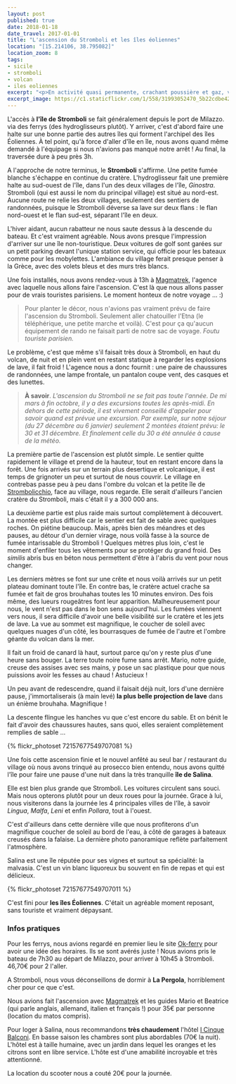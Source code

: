 ```yaml
---
layout: post
published: true
date: 2018-01-18
date_travel: 2017-01-01
title: "L'ascension du Stromboli et les îles éoliennes"
location: "[15.214106, 38.795082]"
location_zoom: 8
tags:
- sicile
- stromboli
- volcan
- iles eoliennes
excerpt: "<p>En activité quasi permanente, crachant poussière et gaz, voire parfois des jets de pierres en fusion, le volcan <b>Stromboli</b> est vraiment une étape à ne pas manquer lors d'un voyage en Sicile. Sensations assurées !</p><p>Nichée au nord de la Sicile et faisant partie de l'archipel des îles Éoliennes, l'île de Stromboli est vraiment un lieu paisible. Les voitures n'y existent pas. Les ruelles du principal village sont de toute façon trop petites. Les seuls véhicules se limitent à des voitures de golf et des mobylettes.</p><p>Ce n'était pas prévu si tôt dans notre voyage, mais nous avons finalement fait l'ascension un 31 décembre !</p>"
excerpt_image: https://c1.staticflickr.com/1/558/31993052470_5b22cdbe42_c.jpg
---
```

L'accès à **l'île de Stromboli** se fait généralement depuis le port de Milazzo. via des ferrys (des hydroglisseurs plutôt). Y arriver, c'est d'abord faire une halte sur une bonne partie des autres îles qui forment l'archipel des îles Éoliennes. À tel point, qu'à force d'aller d'île en île, nous avons quand même demandé à l'équipage si nous n'avions pas manqué notre arrêt ! Au final, la traversée dure à peu près 3h.

A l'approche de notre terminus, le **Stromboli** s'affirme. Une petite fumée blanche s'échappe en continue du cratère. L'hydroglisseur fait une première halte au sud-ouest de l'île, dans l'un des deux villages de l'île, *Ginostra*. Stromboli (qui est aussi le nom du principal village) est situé au nord-est. Aucune route ne relie les deux villages, seulement des sentiers de randonnées, puisque le Stromboli déverse sa lave sur deux flans : le flan nord-ouest et le flan sud-est, séparant l'île en deux.

L'hiver aidant, aucun rabatteur ne nous saute dessus à la descende du bateau. Et c'est vraiment agréable. Nous avons presque l'impression d'arriver sur une île non-touristique. Deux voitures de golf sont garées sur un petit parking devant l'unique station service, qui officie pour les bateaux comme pour les mobylettes. L'ambiance du village ferait presque penser à la Grèce, avec des volets bleus et des murs très blancs.

Une fois installés, nous avons rendez-vous à 13h à [Magmatrek](http://www.magmatrek.it/fr/), l'agence avec laquelle nous allons faire l'ascension. C'est là que nous allons passer pour de vrais touristes parisiens. Le moment honteux de notre voyage ... :)

> Pour planter le décor, nous n'avions pas vraiment prévu de faire l'ascension du Stromboli. Seulement aller chatouiller l'Etna (le téléphérique, une petite marche et voilà). C'est pour ça qu'aucun équipement de rando ne faisait parti de notre sac de voyage. *Foutu touriste parisien.*

Le problème, c'est que même s'il faisait très doux à Stromboli, en haut du volcan, de nuit et en plein vent en restant statique à regarder les explosions de lave, il fait froid ! L'agence nous a donc fournit : une paire de chaussures de randonnées, une lampe frontale, un pantalon coupe vent, des casques et des lunettes.

> **À savoir**. *L'ascension du Stromboli ne se fait pas toute l'année. De mi mars à fin octobre, il y a des excursions toutes les après-midi. En dehors de cette période, il est vivement conseillé d'appeler pour savoir quand est prévue une excursion. Par exemple, sur notre séjour (du 27 décembre au 6 janvier) seulement 2 montées étaient prévu: le 30 et 31 décembre. Et finalement celle du 30 a été annulée à cause de la météo.*

La première partie de l'ascension est plutôt simple. Le sentier quitte rapidement le village et prend de la hauteur, tout en restant encore dans la forêt. Une fois arrivés sur un terrain plus desertique et volcanique, il est temps de grignoter un peu et surtout de nous couvrir. Le village en contrebas passe peu à peu dans l'ombre du volcan et la petite île de [Strombolicchio](https://fr.wikipedia.org/wiki/Strombolicchio), face au village, nous regarde. Elle serait d'ailleurs l'ancien cratère du Stromboli, mais c'était il y a 300 000 ans.

La deuxième partie est plus raide mais surtout complètement à découvert. La montée est plus difficile car le sentier est fait de sable avec quelques roches. On piétine beaucoup. Mais, après bien des méandres et des pauses, au détour d'un dernier virage, nous voilà fasse à la source de fumée intarissable du Stromboli ! Quelques mètres plus loin, c'est le moment d'enfiler tous les vêtements pour se protéger du grand froid. Des *similis* abris bus en béton nous permettent d'être à l'abris du vent pour nous changer.

Les derniers mètres se font sur une crête et nous voilà arrivés sur un petit plateau dominant toute l'île. En contre bas, le cratère actuel crache sa fumée et fait de gros brouhahas toutes les 10 minutes environ. Des fois même, des lueurs rougeâtres font leur apparition. Malheureusement pour nous, le vent n'est pas dans le bon sens aujourd'hui. Les fumées viennent vers nous, il sera difficile d'avoir une belle visibilité sur le cratère et les jets de lave. La vue au sommet est magnifique, le coucher de soleil avec quelques nuages d'un côté, les bourrasques de fumée de l'autre et l'ombre géante du volcan dans la mer.

Il fait un froid de canard là haut, surtout parce qu'on y reste plus d'une heure sans bouger. La terre toute noire fume sans arrêt. Mario, notre guide, creuse des assises avec ses mains, y pose un sac plastique pour que nous puissions avoir les fesses au chaud ! Astucieux !

Un peu avant de redescendre, quand il faisait déjà nuit, lors d'une dernière pause, j'immortaliserais (à main levé) **la plus belle projection de lave** dans un énième brouhaha. Magnifique !

La descente flingue les hanches vu que c'est encore du sable. Et on bénit le fait d'avoir des chaussures hautes, sans quoi, elles seraient complètement remplies de sable ...

{% flickr_photoset 72157677549707081 %}

Une fois cette ascension finie et le nouvel anfêté au seul bar / restaurant du village où nous avons trinqué au prosecco bien entendu, nous avons quitté l'île pour faire une pause d'une nuit dans la très tranquille **île de Salina**.

Elle est bien plus grande que Stromboli. Les voitures circulent sans souci. Mais nous opterons plutôt pour un deux roues pour la journée. Grace à lui, nous visiterons dans la journée les 4 principales villes de l'île, à savoir *Lingua*, *Malfa*, *Leni* et enfin *Pollara*, tout à l'ouest.

C'est d'ailleurs dans cette dernière ville que nous profiterons d'un magnifique coucher de soleil au bord de l'eau, à côté de garages à bateaux creusés dans la falaise. La dernière photo panoramique reflète parfaitement l'atmosphère.

Salina est une île réputée pour ses vignes et surtout sa spécialité: la malvasia. C'est un vin blanc liquoreux bu souvent en fin de repas et qui est délicieux.

{% flickr_photoset 72157677549707011 %}

C'est fini pour **les îles Éoliennes**. C'était un agréable moment reposant, sans touriste et vraiment dépaysant.

### Infos pratiques

Pour les ferrys, nous avions regardé en premier lieu le site [Ok-ferry](http://www.ok-ferry.fr/) pour avoir une idée des horaires. Ils se sont avérés juste ! Nous avions pris le bateau de 7h30 au départ de Milazzo, pour arriver à 10h45 à Stromboli. 46,70€ pour 2 l'aller.

A Stromboli, nous vous déconseillons de dormir à **La Pergola**, horriblement cher pour ce que c'est.

Nous avions fait l'ascension avec [Magmatrek](http://www.magmatrek.it/fr/) et les guides Mario et Beatrice (qui parle anglais, allemand, italien et français !) pour 35€ par personne (location du matos compris).

Pour loger à Salina, nous recommandons **très chaudement** l'hôtel [I Cinque Balconi](http://www.icinquebalconi.it/en/). En basse saison les chambres sont plus abordables (70€ la nuit). L'hôtel est à taille humaine, avec un jardin dans lequel les oranges et les citrons sont en libre service. L'hôte est d'une amabilité incroyable et très attentionné.

La location du scooter nous a couté 20€ pour la journée.
